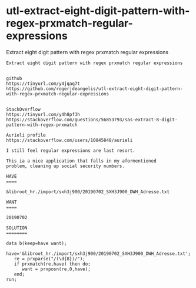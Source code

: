 # utl-extract-eight-digit-pattern-with-regex-prxmatch-regular-expressions
Extract eight digit pattern with regex prxmatch regular expressions

    Extract eight digit pattern with regex prxmatch regular expressions                                             
                                                                                                                    
                                                                                                                    
    github                                                                                                          
    https://tinyurl.com/y4jqaq7t                                                                                    
    https://github.com/rogerjdeangelis/utl-extract-eight-digit-pattern-with-regex-prxmatch-regular-expressions      
                                                                                                                    
                                                                                                                    
    StackOverflow                                                                                                   
    https://tinyurl.com/y4h8pf3h                                                                                    
    https://stackoverflow.com/questions/56853793/sas-extract-8-digit-pattern-with-regex-prxmatch                    
                                                                                                                    
    Aurieli profile                                                                                                 
    https://stackoverflow.com/users/10845848/aurieli                                                                
                                                                                                                    
    I still feel regular expressions are last resort.                                                               
                                                                                                                    
    This ia a nice application that falls in my aformentioned                                                       
    problem, cleaning up social security numbers.                                                                   
                                                                                                                    
    HAVE                                                                                                            
    ====                                                                                                            
                                                                                                                    
    &libroot_hr./import/sxh3j900/20190702_SXH3J900_DWH_Adresse.txt                                                  
                                                                                                                    
    WANT                                                                                                            
    ====                                                                                                            
                                                                                                                    
    20190702                                                                                                        
                                                                                                                    
    SOLUTION                                                                                                        
    ========                                                                                                        
                                                                                                                    
    data b(keep=have want);                                                                                         
       have='&libroot_hr./import/sxh3j900/20190702_SXH3J900_DWH_Adresse.txt';                                       
       re = prxparse("/(\d{8})/");                                                                                  
       if prxmatch(re,have) then do;                                                                                
          want = prxposn(re,0,have);                                                                                
       end;                                                                                                         
    run;                                                                                                            
